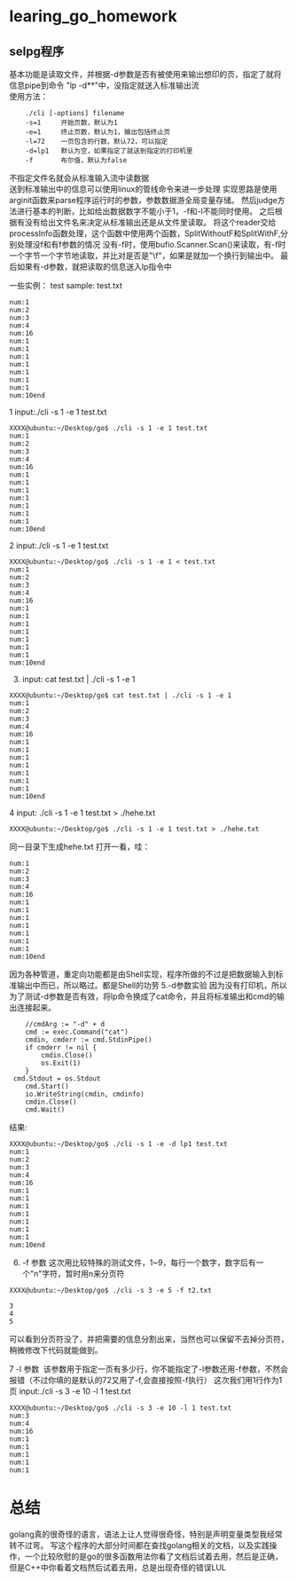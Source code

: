 # learing_go_homework

## selpg程序
基本功能是读取文件，并根据-d参数是否有被使用来输出想印的页，指定了就将信息pipe到命令 "lp -d**"中，没指定就送入标准输出流  
使用方法：
```
    ./cli [-options] filename
    -s=1     开始页数，默认为1  
    -e=1     终止页数，默认为1，输出包括终止页  
    -l=72    一页包含的行数，默认72，可以指定  
    -d=lp1   默认为空，如果指定了就送到指定的打印机里  
    -f       布尔值，默认为false
```
不指定文件名就会从标准输入流中读数据  
送到标准输出中的信息可以使用linux的管线命令来进一步处理 
实现思路是使用arginit函数来parse程序运行时的参数，参数数据游全局变量存储。
然后judge方法进行基本的判断，比如给出数据数字不能小于1，-f和-l不能同时使用。
之后根据有没有给出文件名来决定从标准输出还是从文件里读取。
将这个reader交给processInfo函数处理，这个函数中使用两个函数，SplitWithoutF和SplitWithF,分别处理没f和有f参数的情况
没有-f时，使用bufio.Scanner.Scan()来读取，有-f时一个字节一个字节地读取，并比对是否是"\f"，如果是就加一个换行到输出中。
最后如果有-d参数，就把读取的信息送入lp指令中


一些实例：
test sample: test.txt 
```
num:1
num:2
num:3
num:4
num:16
num:1
num:1
num:1
num:1
num:1
num:1
num:1
num:10end

```
1 input:./cli -s 1 -e 1 test.txt
```
XXXX@ubuntu:~/Desktop/go$ ./cli -s 1 -e 1 test.txt
num:1
num:2
num:3
num:4
num:16
num:1
num:1
num:1
num:1
num:1
num:1
num:1
num:10end

```
2 input:./cli -s 1 -e 1 test.txt
```
XXXX@ubuntu:~/Desktop/go$ ./cli -s 1 -e 1 < test.txt
num:1
num:2
num:3
num:4
num:16
num:1
num:1
num:1
num:1
num:1
num:1
num:1
num:10end

```
3. input: cat test.txt | ./cli -s 1 -e 1
```
XXXX@ubuntu:~/Desktop/go$ cat test.txt | ./cli -s 1 -e 1
num:1
num:2
num:3
num:4
num:16
num:1
num:1
num:1
num:1
num:1
num:1
num:1
num:10end

```
4 input: ./cli -s 1 -e 1 test.txt > ./hehe.txt
```
XXXX@ubuntu:~/Desktop/go$ ./cli -s 1 -e 1 test.txt > ./hehe.txt
```
同一目录下生成hehe.txt
打开一看，哇：
```
num:1
num:2
num:3
num:4
num:16
num:1
num:1
num:1
num:1
num:1
num:1
num:1
num:10end
```
因为各种管道，重定向功能都是由Shell实现，程序所做的不过是把数据输入到标准输出中而已，所以略过。都是Shell的功劳
5.-d参数实验
因为没有打印机，所以为了测试-d参数是否有效，将lp命令换成了cat命令，并且将标准输出和cmd的输出连接起来。
```
	//cmdArg := "-d" + d
	cmd := exec.Command("cat")
	cmdin, cmderr := cmd.StdinPipe()
	if cmderr != nil {
		cmdin.Close()
		os.Exit(1)
	}
 cmd.Stdout = os.Stdout
	cmd.Start()
	io.WriteString(cmdin, cmdinfo)
	cmdin.Close()
	cmd.Wait()
```
结果:
```
XXXX@ubuntu:~/Desktop/go$ ./cli -s 1 -e -d lp1 test.txt
num:1
num:2
num:3
num:4
num:16
num:1
num:1
num:1
num:1
num:1
num:1
num:1
num:10end

```
6. -f 参数
这次用比较特殊的测试文件，1~9，每行一个数字，数字后有一个"n"字符，暂时用n来分页符
```
XXXX@ubuntu:~/Desktop/go$ ./cli -s 3 -e 5 -f t2.txt

3
4
5

```
可以看到分页符没了，并把需要的信息分割出来，当然也可以保留不去掉分页符，稍微修改下代码就能做到。

7 -l 参数  该参数用于指定一页有多少行，你不能指定了-l参数还用-f参数，不然会报错（不过你填的是默认的72又用了-f,会直接按照-f执行）
这次我们用1行作为1页
input:./cli -s 3 -e 10 -l 1 test.txt
```
XXXX@ubuntu:~/Desktop/go$ ./cli -s 3 -e 10 -l 1 test.txt
num:3
num:4
num:16
num:1
num:1
num:1
num:1
num:1

```


# 总结
golang真的很奇怪的语言，语法上让人觉得很奇怪，特别是声明变量类型我经常转不过弯。
写这个程序的大部分时间都在查找golang相关的文档，以及实践操作，一个比较欣慰的是go的很多函数用法你看了文档后试着去用，然后是正确，但是C++中你看着文档然后试着去用，总是出现奇怪的错误LUL
